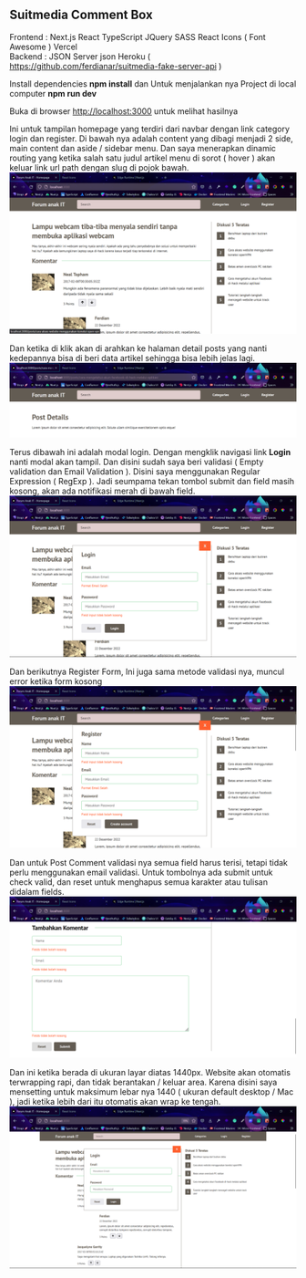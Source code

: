## Suitmedia Comment Box

Frontend : Next.js React TypeScript JQuery SASS React Icons ( Font Awesome ) Vercel <br>
Backend  : JSON Server json Heroku ( https://github.com/ferdianar/suitmedia-fake-server-api )

Install dependencies **npm install** dan Untuk menjalankan nya Project di local computer **npm run dev**

Buka di browser [http://localhost:3000](http://localhost:3000) untuk melihat hasilnya

Ini untuk tampilan homepage yang terdiri dari navbar dengan link category login dan register. Di bawah nya adalah content yang dibagi menjadi 2 side, main content dan aside / sidebar menu. Dan saya menerapkan dinamic routing yang ketika salah satu judul artikel menu di sorot ( hover ) akan keluar link url path dengan slug di pojok bawah.
<img src="https://raw.githubusercontent.com/ferdianar/suitmedia-fake-server-api/master/assets/homeandslug.png" alt="homepage" />

Dan ketika di klik akan di arahkan ke halaman detail posts yang nanti kedepannya bisa di beri data artikel sehingga bisa lebih jelas lagi.
<img src="https://github.com/ferdianar/suitmedia-fake-server-api/blob/master/assets/slugdinamicroute.png" alt="postdetail" />
                                                                                                                    
Terus dibawah ini adalah modal login. Dengan mengklik navigasi link **Login** nanti modal akan tampil. Dan disini sudah saya beri validasi ( Empty validation dan Email Validation ). Disini saya menggunakan Regular Expression ( RegExp ). Jadi seumpama tekan tombol submit dan field masih kosong, akan ada notifikasi merah di bawah field.
<img src="https://raw.githubusercontent.com/ferdianar/suitmedia-fake-server-api/master/assets/loginvalidation.png" alt="login" />
                                                                                                                              
Dan berikutnya Register Form, Ini juga sama metode validasi nya, muncul error ketika form kosong
<img src="https://raw.githubusercontent.com/ferdianar/suitmedia-fake-server-api/master/assets/registervalidation.png" alt="register" />
                                                                                                                    
Dan untuk Post Comment validasi nya semua field harus terisi, tetapi tidak perlu menggunakan email validasi. Untuk tombolnya ada submit untuk check valid, dan reset untuk menghapus semua karakter atau tulisan didalam fields. 
<img src="https://raw.githubusercontent.com/ferdianar/suitmedia-fake-server-api/master/assets/commentvalidation.png" alt="comment" />

Dan ini ketika berada di ukuran layar diatas 1440px. Website akan otomatis terwrapping rapi, dan tidak berantakan / keluar area. Karena disini saya mensetting untuk maksimum lebar nya 1440 ( ukuran default desktop / Mac ), jadi ketika lebih dari itu otomatis akan wrap ke tengah.
<img src="https://raw.githubusercontent.com/ferdianar/suitmedia-fake-server-api/master/assets/wrapped.png" alt="wrapped" />



